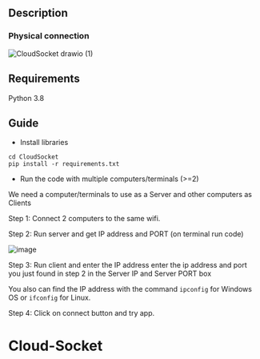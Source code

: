 ## Description
### Physical connection
![CloudSocket drawio (1)](https://user-images.githubusercontent.com/84137684/211577979-767631ba-6b75-4b72-be26-244469abd037.png)

## Requirements
Python 3.8

## Guide
* Install libraries
```
cd CloudSocket
pip install -r requirements.txt
```

* Run the code with multiple computers/terminals (>=2) 

We need a computer/terminals to use as a Server and other computers as Clients

Step 1: Connect 2 computers to the same wifi.

Step 2: Run server and get IP address and PORT (on terminal run code)

![image](https://user-images.githubusercontent.com/84137684/216765060-1fda3f44-dbc3-46a4-9f7d-93e5df3ec757.png)

Step 3: Run client and enter the IP address enter the ip address and port you just found in step 2 in the Server IP and Server PORT box

You also can find the IP address with the command `ipconfig` for Windows OS or `ifconfig` for Linux.

Step 4: Click on connect button and try app.


# Cloud-Socket
